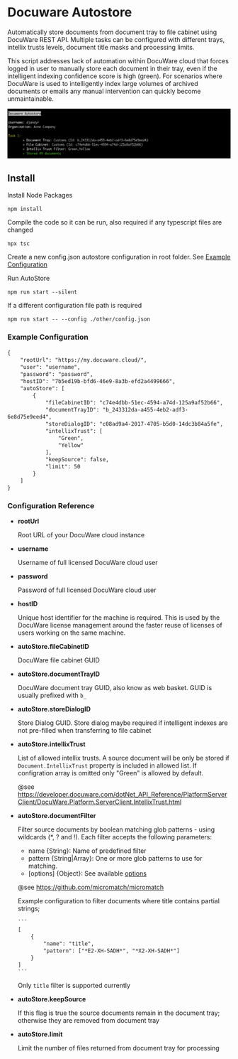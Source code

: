 # Docuware Autostore

Automatically store documents from document tray to file cabinet using DocuWare REST API. Multiple tasks can be configured with different trays, intellix trusts levels, document title masks and processing limits.

This script addresses lack of automation within DocuWare cloud that forces logged in user to manually store each document in their tray, even if the intelligent indexing confidence score is high (green). For scenarios where DocuWare is used to intelligently index large volumes of archived documents or emails any manual intervention can quickly become unmaintainable.

![DocuWare AutoStore](docuware-autostore.png)

## Install

Install Node Packages

```
npm install
```

Compile the code so it can be run, also required if any typescript files are changed

```
npx tsc
```

Create a new config.json autostore configuration in root folder. See [Example Configuration](#example-configuration)

Run AutoStore

```
npm run start --silent
```

If a different configuration file path is required

```
npm run start -- --config ./other/config.json
```

### Example Configuration

```
{
    "rootUrl": "https://my.docuware.cloud/",
    "user": "username",
    "password": "password",
    "hostID": "7b5ed19b-bfd6-46e9-8a3b-efd2a4499666",
    "autoStore": [
        {
            "fileCabinetID": "c74e4dbb-51ec-4594-a74d-125a9af52b66",
            "documentTrayID": "b_243312da-a455-4eb2-adf3-6e8d75e9eed4",
            "storeDialogID": "c08ad9a4-2017-4705-b5d0-14dc3b84a5fe",
            "intellixTrust": [
                "Green",
                "Yellow"
            ],
            "keepSource": false,
            "limit": 50
        }
    ]
}
```

### Configuration Reference

* __rootUrl__

    Root URL of your DocuWare cloud instance

* __username__

    Username of full licensed DocuWare cloud user

* __password__

   Password of full licensed DocuWare cloud user    

* __hostID__

    Unique host identifier for the machine is required. This is used by the DocuWare license management around the faster reuse of licenses of users working on the same machine.

* __autoStore.fileCabinetID__

    DocuWare file cabinet GUID

* __autoStore.documentTrayID__

    DocuWare document tray GUID, also know as web basket. GUID is usually prefixed with `b_`
>
* __autoStore.storeDialogID__

    Store Dialog GUID. Store dialog maybe required if intelligent indexes are not pre-filled when transferring to file cabinet

* __autoStore.intellixTrust__    

   List of allowed intellix trusts. A source document will be only be stored if `Document.IntellixTrust` property is included in allowed list. If configration array is omitted only "Green" is allowed by default.

   @see https://developer.docuware.com/dotNet_API_Reference/PlatformServerClient/DocuWare.Platform.ServerClient.IntellixTrust.html

* __autoStore.documentFilter__    
   
   Filter source documents by boolean matching glob patterns - using wildcards (*, ? and !). Each filter accepts the following parameters:
   
   * name {String}: Name of predefined filter
   * pattern {String|Array}: One or more glob patterns to use for matching.
   * [options] {Object}: See available [options](https://github.com/micromatch/micromatch#options)

   @see https://github.com/micromatch/micromatch
   
   Example configuration to filter documents where title contains partial strings;

      ```
      [
          {
              "name": "title", 
              "pattern": ["*E2-XH-SADH*", "*X2-XH-SADH*"]
          }
      ]
      ```       

   Only `title` filter is supported currently

* __autoStore.keepSource__    

    If this flag is true the source documents remain in the document tray; otherwise they are removed from document tray

* __autoStore.limit__ 

    Limit the number of files returned from document tray for processing
